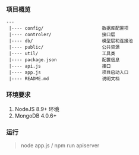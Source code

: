 ### 项目概览

```
---
 |---- config/                      数据库配置项            
 |---- controler/                   接口层        
 |---- db/                          模型层和连接池      
 |---- public/                      公共资源     
 |---- util/                        工具类       
 |---- package.json                 配置信息            
 |---- api.js                       接口     
 |---- app.js                       项目启动入口          
 |---- README.md                    说明文档            
```

### 环境要求

1. NodeJS 8.9+ 环境
2. MongoDB 4.0.6+

### 运行
> node app.js / npm run apiserver
